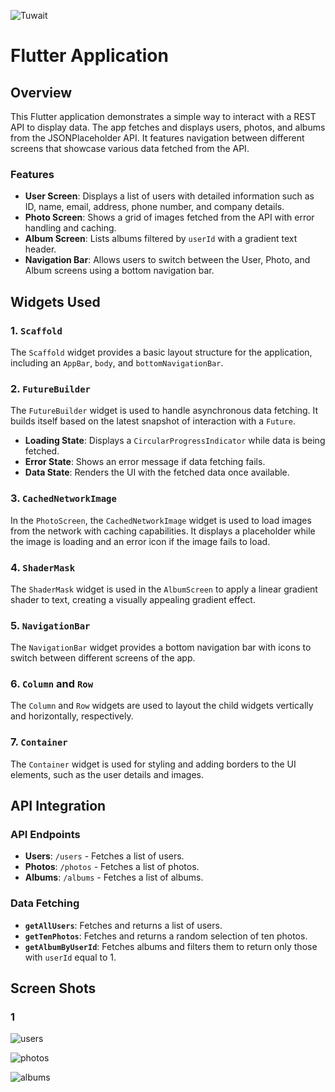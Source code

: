 ![Tuwait](./assets/TuwaiqAcademy.png)
# Flutter Application 

## Overview

This Flutter application demonstrates a simple way to interact with a REST API to display data. The app fetches and displays users, photos, and albums from the JSONPlaceholder API. It features navigation between different screens that showcase various data fetched from the API.

### Features

- **User Screen**: Displays a list of users with detailed information such as ID, name, email, address, phone number, and company details.
- **Photo Screen**: Shows a grid of images fetched from the API with error handling and caching.
- **Album Screen**: Lists albums filtered by `userId` with a gradient text header.
- **Navigation Bar**: Allows users to switch between the User, Photo, and Album screens using a bottom navigation bar.

## Widgets Used

### 1. `Scaffold`

The `Scaffold` widget provides a basic layout structure for the application, including an `AppBar`, `body`, and `bottomNavigationBar`.

### 2. `FutureBuilder`

The `FutureBuilder` widget is used to handle asynchronous data fetching. It builds itself based on the latest snapshot of interaction with a `Future`.

- **Loading State**: Displays a `CircularProgressIndicator` while data is being fetched.
- **Error State**: Shows an error message if data fetching fails.
- **Data State**: Renders the UI with the fetched data once available.

### 3. `CachedNetworkImage`

In the `PhotoScreen`, the `CachedNetworkImage` widget is used to load images from the network with caching capabilities. It displays a placeholder while the image is loading and an error icon if the image fails to load.

### 4. `ShaderMask`

The `ShaderMask` widget is used in the `AlbumScreen` to apply a linear gradient shader to text, creating a visually appealing gradient effect.

### 5. `NavigationBar`

The `NavigationBar` widget provides a bottom navigation bar with icons to switch between different screens of the app.

### 6. `Column` and `Row`

The `Column` and `Row` widgets are used to layout the child widgets vertically and horizontally, respectively.

### 7. `Container`

The `Container` widget is used for styling and adding borders to the UI elements, such as the user details and images.

## API Integration

### API Endpoints

- **Users**: `/users` - Fetches a list of users.
- **Photos**: `/photos` - Fetches a list of photos.
- **Albums**: `/albums` - Fetches a list of albums.

### Data Fetching

- **`getAllUsers`**: Fetches and returns a list of users.
- **`getTenPhotos`**: Fetches and returns a random selection of ten photos.
- **`getAlbumByUserId`**: Fetches albums and filters them to return only those with `userId` equal to 1.

## Screen Shots

### 1 
![users](./assets/users.png)

![photos](./assets/photos.png)

![albums](./assets/albums.png)

